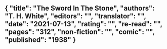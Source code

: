 {
 "title": "The Sword In The Stone",
 "authors": "T. H. White",
 "editors": "",
 "translator": "",
 "date": "2021-07-13",
 "rating": "",
 "re-read": "",
 "pages": "312",
 "non-fiction": "",
 "comic": "",
 "published": "1938"
}
---


